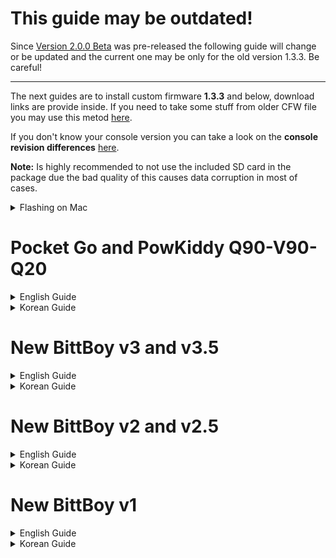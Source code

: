 # This guide may be outdated!
Since [Version 2.0.0 Beta](https://github.com/TriForceX/MiyooCFW/releases/tag/2.0.0-beta) was pre-released the following guide will change or be updated and the current one may be only for the old version 1.3.3. Be careful!

---

The next guides are to install custom firmware **1.3.3** and below, download links are provide inside. If you need to take some stuff from older CFW file you may use this metod [here](https://github.com/TriForceX/NewBittboyCFW/wiki/Custom-Firmware-Update).

If you don't know your console version you can take a look on the **console revision differences** [here](https://github.com/TriForceX/MiyooCFW/blob/master/README.md#console-revisions-differences).

**Note:** Is highly recommended to not use the included SD card in the package due the bad quality of this causes data corruption in most of cases.

<details><summary>Flashing on Mac</summary>

---

**Steps to flash an SD card:**

1. Check the "/dev/disk" number of your SD card in Disk Utility.
2. Open the Terminal app
3. Unmount the card using this command in the Terminal: `diskutil unmountDisk "/dev/DISK"` (Where DISK is the disk# of your SD card.)
4. To write the disk image to the card: `sudo dd if="IMAGE.img" of="/dev/DISK"` (Where IMAGE is the full file path to the Miyoo CFW disk image you've downloaded, and DISK is the assigned disk# address of your SD card in Disk Utility.) You will need to enter your administrative password to confirm, and hit the Return/Enter key on your keyboard.

_**Warning:**_ Make sure that you enter the correct disk number for your SD card, or you will be overwriting a different card/disk on your computer!! Double-check the number in Disk Utility, or run the `diskutil list` command in the Terminal, and look for your card and its assigned number by the size of the disk.

Note: The disk# does **not** include the s# following it! The s# stands for sector (partition/volume) number in Mac OS. You need to write to the disk directly, not to a partition on the disk. If you write to a partition on the disk, you will need to re-flash, as the flashed SD card will not work/mount.

Note: When you hit Return/Enter on the above write command, dd/Terminal will appear to do nothing. This is normal. Wait until dd finishes its work, and it will give you a summary of the successful write. This may take quite some time, so be patient. If you hold down CTRL and press T on your keyboard, it will show you how dd is working.

**Steps to back up your whole SD card into a disk image file:**

1. Make sure you have enough space on your hard drive -- as much as the whole SD card is in size
2. Open the Terminal app
3. Unmount the card (see above)
4. Reverse the from/input ("if") and to/output ("of") values in the previous write command: `dd if="/dev/DISK" of="IMAGE.img"` (See what IMAGE and DISK stand for above.)
5. Wait until dd finishes and gives you the (successful) write summary

**Steps to expand the size of the "main" partition on the card:**

The easiest way to do this, if you have a CD/DVD drive, is to burn the GParted LiveCD ISO to an optical disc, and boot from it on your Mac by turning on the Mac and holding down the C key on your keyboard at the boot sound/chime.

When successful, you'll be greeted with an old-type, Windows-like blue/system screen. Just leave all the settings as default and hit the Return/Enter until it loads up GParted.

(Note: You'll likely need a wired mouse and keyboard for this, as your wireless/Bluetooth mice and keyboards will not work here! Paired, Bluetooth/wireless controllers don't work outside of the operating system.)

> You can download the GParted LiveCD ISO here: https://gparted.org/download.php
> Choose the "amd64" (64-bit) version, as all Intel Macs are 64-bit. (Only old PowerPC Macs are 32-bit.)

![image](https://user-images.githubusercontent.com/4543835/147808031-d88cca11-6b97-4c2c-a588-4ea2906f9d7a.png)

1. By default, GParted will load your Mac's hard drive first. Make sure you switch to your SD card using the top-right dropdown menu button!

2. Right-click the partition labelled "main" on your SD card, and choose the "Resize/Move" option.

3. In the resize window that pops up, drag the slider to the right, expanding the selection to the entire remaining space on the card, and hit the Resize (OK/confirm) button.

4. Now double-check that everything looks right (with only the "main" partition on the SD card expanded in size), and if everything looks correct, apply your changes by clicking the green tick button in the menu bar, or Edit > "Apply All Operations". You may need to confirm your changes -- check that they are correct and what you really want to do. At this point GParted will actually operate on your changed disk volumes and make the changes you've instructed it to make.

5. When done, close GParted and reboot your Mac. You've successfully resized your SD card, and your SD card is ready for use. Safely eject it from your Mac, and pop it into your Miyoo device.

---

</details>

# Pocket Go and PowKiddy Q90-V90-Q20

<details><summary>English Guide</summary>

---

<a href="https://www.youtube.com/watch?v=YFdZEh4gAM8"><img width="49%" src="https://user-images.githubusercontent.com/16083854/62875006-380c1680-bcf0-11e9-9953-3f3f996926c1.png"></a>
<a href="https://user-images.githubusercontent.com/16083854/59299539-e0ebb600-8c5a-11e9-91bb-f9386ec71d1c.png"><img width="49%" src="https://user-images.githubusercontent.com/16083854/59299539-e0ebb600-8c5a-11e9-91bb-f9386ec71d1c.png"></a>

## 1) Materials

1. SD card of 8GB or more
2. Lastest Community CFW v1.3.3 Image
   - PocketGo / PowKiddy Q20 ([Download](https://github.com/TriForceX/MiyooCFW/releases/download/1.3.3/pocketgo-cfw-v1.3.3.7z))
   - PowKiddy Q90-V90 ([Download](https://github.com/TriForceX/MiyooCFW/releases/download/1.3.3/powkiddy-q90-v90-cfw-v1.3.3.7z))
3. Install Partition Wizard [(Download)](https://www.partitionwizard.com/download.html)
4. Install Win32DiskImager [(Download)](https://win32diskimager.org)
5. Install 7zip [(Download)](https://www.7-zip.org/download.html)
6. Optional Install SD Card Formatter [(Download)](https://www.sdcard.org/downloads/formatter)

## 2) Setup

1. You need to remove all partitions of SD card using: **Partition Wizard** or **SD Card Formatter**.
2. If the CFW file is compressed on **.7zip** just extract using **7zip** before proceed.
3. Execute **Win32DiskImager**, select SD card, load the **.IMG** file and press **Write** button to proceed.
4. Once the image is burned on the SD card, open **Partition Wizard** and choose **Disk Management**.
5. Then right click on the **"main"** partition and choose **extend** (Set it to the maximum) and apply.
6. Insert the SD into your console and turn it on. If it boots it is a success.

**Notes:** 
- The SD card need to be in **FAT 32** format.
- If you have problems to access the **"main"** partition on Windows 7 or 8 please read [here](https://github.com/TriForceX/MiyooCFW/wiki/Miyoo-CFW#alternative-to-access-the-main-partition-on-windows-7-or-8)

---

</details>

<details><summary>Korean Guide</summary>

---
	
<a href="https://www.youtube.com/watch?v=YFdZEh4gAM8"><img width="49%" src="https://user-images.githubusercontent.com/16083854/62875006-380c1680-bcf0-11e9-9953-3f3f996926c1.png"></a>
<a href="https://user-images.githubusercontent.com/16083854/59299539-e0ebb600-8c5a-11e9-91bb-f9386ec71d1c.png"><img width="49%" src="https://user-images.githubusercontent.com/16083854/59299539-e0ebb600-8c5a-11e9-91bb-f9386ec71d1c.png"></a>

## 1) 준비물

1. 8기가 이상의 SD카드
2. 최신 Community CFW v1.3.3 이미지
   - PocketGo / PowKiddy Q20 ([Download](https://github.com/TriForceX/MiyooCFW/releases/download/1.3.3/pocketgo-cfw-v1.3.3.7z))
   - PowKiddy Q90-V90 ([Download](https://github.com/TriForceX/MiyooCFW/releases/download/1.3.3/powkiddy-q90-v90-cfw-v1.3.3.7z))
3. Partition Wizard [(다운로드)](https://www.partitionwizard.com/download.html)
4. Win32diskimager [(다운로드)](https://win32diskimager.org)
5. 7zip [(다운로드)](https://www.7-zip.org/download.html)
6. 선택적 설치 SD Card Formatter [(다운로드)](https://www.sdcard.org/downloads/formatter)

## 2) 설치

1. **Partition Wizard** 또는 **SD Card Formatter** 를 사용하여 SD 카드의 모든 파티션을 제거해야합니다.
2. CFW 파일이 ** .7zip ** 압축 된 경우 진행하기 전에 _7zip_을 사용하여 압축을 풀면됩니다.
3. _win32diskimager_를 실행하고, SD 카드를 선택하고, **. IMG ** 파일을로드 한 다음 ** 쓰기 ** 버튼을 눌러 계속 진행하십시오.
4. 이미지가 SD 카드에 구워지면 파티션 마법사를 열고 디스크 관리를 선택하십시오.
5. _main_ 파티션을 마우스 오른쪽 단추로 클릭하고 extend (최대로 설정)를 선택하고 적용하십시오.
6. SD를 새 Bittboy에 넣고 켭니다. 부팅하면 성공합니다.

**노트:** 
- SD 카드는 _FAT 32_ 형식이어야합니다.
- Windows 7 또는 8의 "기본"파티션에 액세스하는 데 문제가있는 경우 [여기를 클릭하십시오](https://github.com/TriForceX/MiyooCFW/wiki/Miyoo-CFW#alternative-to-access-the-main-partition-on-windows-7-or-8)

---

</details>

# New BittBoy v3 and v3.5

<details><summary>English Guide</summary>

---

<a href="https://www.youtube.com/watch?v=cCNKwWwQIXI"><img width="49%" src="https://user-images.githubusercontent.com/16083854/65471143-7abf2380-de44-11e9-9148-5fee8c6afeaf.png"></a>
<a href="https://user-images.githubusercontent.com/16083854/59290986-d70c8780-8c47-11e9-94e2-5ab6e87e1289.png"><img width="49%" src="https://user-images.githubusercontent.com/16083854/59290986-d70c8780-8c47-11e9-94e2-5ab6e87e1289.png"></a>

## 1) Materials

1. SD card of 8GB or more
2. Lastest Community CFW v1.3.3 Image
   - BittBoy rev3 ([Download](https://github.com/TriForceX/MiyooCFW/releases/download/1.3.3/bittboy-v3-cfw-v1.3.3.7z))
   - BittBoy rev3.5 ([Download](https://github.com/TriForceX/MiyooCFW/releases/download/1.3.3/bittboy-v3.5-cfw-v1.3.3.7z))
3. Install Partition Wizard [(Download)](https://www.partitionwizard.com/download.html)
4. Install win32diskimager [(Download)](https://win32diskimager.org)
5. Install 7zip [(Download)](https://www.7-zip.org/download.html)
6. Optional Install SD Card Formatter [(Download)](https://www.sdcard.org/downloads/formatter)

## 2) Setup

1. You need to remove all partitions of SD card using: **Partition Wizard** or **SD Card Formatter**.
2. If the CFW file is compressed on **.7zip** just extract using **7zip** before proceed.
3. Execute **Win32DiskImager**, select SD card, load the **.IMG** file and press **Write** button to proceed.
4. Once the image is burned on the SD card, open **Partition Wizard** and choose **Disk Management**.
5. Then right click on the **"main"** partition and choose **extend** (Set it to the maximum) and apply.
6. Insert the SD into your console and turn it on. If it boots it is a success.

**Notes:** 
- The SD card need to be in **FAT 32** format.
- If you have problems to access the **"main"** partition on Windows 7 or 8 please read [here](https://github.com/TriForceX/MiyooCFW/wiki/Miyoo-CFW#alternative-to-access-the-main-partition-on-windows-7-or-8)

---

</details>

<details><summary>Korean Guide</summary>

---

<a href="https://www.youtube.com/watch?v=cCNKwWwQIXI"><img width="49%" src="https://user-images.githubusercontent.com/16083854/65471143-7abf2380-de44-11e9-9148-5fee8c6afeaf.png"></a>
<a href="https://user-images.githubusercontent.com/16083854/59290986-d70c8780-8c47-11e9-94e2-5ab6e87e1289.png"><img width="49%" src="https://user-images.githubusercontent.com/16083854/59290986-d70c8780-8c47-11e9-94e2-5ab6e87e1289.png"></a>

## 1) 준비물

1. 8기가 이상의 SD카드
2. 최신 Community CFW v1.3.3 이미지
   - BittBoy rev3 ([Download](https://github.com/TriForceX/MiyooCFW/releases/download/1.3.3/bittboy-v3-cfw-v1.3.3.7z))
   - BittBoy rev3.5 ([Download](https://github.com/TriForceX/MiyooCFW/releases/download/1.3.3/bittboy-v3.5-cfw-v1.3.3.7z))
3. Partition Wizard [(다운로드)](https://www.partitionwizard.com/download.html)
4. Win32diskimager [(다운로드)](https://win32diskimager.org)
5. 7zip [(다운로드)](https://www.7-zip.org/download.html)
6. 선택적 설치 SD Card Formatter [(다운로드)](https://www.sdcard.org/downloads/formatter)
	
## 2) 설치

1. **Partition Wizard** 또는 **SD Card Formatter** 를 사용하여 SD 카드의 모든 파티션을 제거해야합니다.
2. CFW 파일이 ** .7zip ** 압축 된 경우 진행하기 전에 _7zip_을 사용하여 압축을 풀면됩니다.
3. _win32diskimager_를 실행하고, SD 카드를 선택하고, **. IMG ** 파일을로드 한 다음 ** 쓰기 ** 버튼을 눌러 계속 진행하십시오.
4. 이미지가 SD 카드에 구워지면 파티션 마법사를 열고 디스크 관리를 선택하십시오.
5. _main_ 파티션을 마우스 오른쪽 단추로 클릭하고 extend (최대로 설정)를 선택하고 적용하십시오.
6. SD를 새 Bittboy에 넣고 켭니다. 부팅하면 성공합니다.

**노트:** 
- SD 카드는 _FAT 32_ 형식이어야합니다.
- Windows 7 또는 8의 "기본"파티션에 액세스하는 데 문제가있는 경우 [여기를 클릭하십시오](https://github.com/TriForceX/MiyooCFW/wiki/Miyoo-CFW#alternative-to-access-the-main-partition-on-windows-7-or-8)

---

</details>

# New BittBoy v2 and v2.5

<details><summary>English Guide</summary>

---

<a href="https://www.youtube.com/watch?v=i62_J6SAN9s"><img width="49%" src="https://user-images.githubusercontent.com/16083854/65471142-7a268d00-de44-11e9-9007-a851756119e4.png"></a>
<a href="https://user-images.githubusercontent.com/16083854/59290986-d70c8780-8c47-11e9-94e2-5ab6e87e1289.png"><img width="49%" src="https://user-images.githubusercontent.com/16083854/59290986-d70c8780-8c47-11e9-94e2-5ab6e87e1289.png"></a>

## 1) Materials

1. SD card of 8GB or more
2. Lastest Community CFW v1.3.3 Image ([Download](https://github.com/TriForceX/MiyooCFW/releases/download/1.3.3/bittboy-v2-v2.5-cfw-v1.3.3.7z))
3. Install Partition Wizard [(Download)](https://www.partitionwizard.com/download.html)
4. Install win32diskimager [(Download)](https://win32diskimager.org)
5. Install 7zip [(Download)](https://www.7-zip.org/download.html)
6. Optional Install SD Card Formatter [(Download)](https://www.sdcard.org/downloads/formatter)

## 2) Setup

1. You need to remove all partitions of SD card using: **Partition Wizard** or **SD Card Formatter**.
2. If the CFW file is compressed on **.7zip** just extract using **7zip** before proceed.
3. Execute **Win32DiskImager**, select SD card, load the **.IMG** file and press **Write** button to proceed.
4. Once the image is burned on the SD card, open **Partition Wizard** and choose **Disk Management**.
5. Then right click on the **"main"** partition and choose **extend** (Set it to the maximum) and apply.
6. Insert the SD into your console and turn it on. If it boots it is a success.

**Notes:** 
- The SD card need to be in **FAT 32** format.
- If you have problems to access the **"main"** partition on Windows 7 or 8 please read [here](https://github.com/TriForceX/MiyooCFW/wiki/Miyoo-CFW#alternative-to-access-the-main-partition-on-windows-7-or-8)

---

</details>

<details><summary>Korean Guide</summary>

---

<a href="https://www.youtube.com/watch?v=i62_J6SAN9s"><img width="49%" src="https://user-images.githubusercontent.com/16083854/65471142-7a268d00-de44-11e9-9007-a851756119e4.png"></a>
<a href="https://user-images.githubusercontent.com/16083854/59290986-d70c8780-8c47-11e9-94e2-5ab6e87e1289.png"><img width="49%" src="https://user-images.githubusercontent.com/16083854/59290986-d70c8780-8c47-11e9-94e2-5ab6e87e1289.png"></a>

## 1) 준비물

1. 8기가 이상의 SD카드
2. 최신 Community CFW v1.3.3 이미지 ([Download](https://github.com/TriForceX/MiyooCFW/releases/download/1.3.3/bittboy-v2-v2.5-cfw-v1.3.3.7z))
3. Partition Wizard [(다운로드)](https://www.partitionwizard.com/download.html)
4. Win32diskimager [(다운로드)](https://win32diskimager.org)
5. 7zip [(다운로드)](https://www.7-zip.org/download.html)
6. 선택적 설치 SD Card Formatter [(다운로드)](https://www.sdcard.org/downloads/formatter)
	
## 2) 설치

1. **Partition Wizard** 또는 **SD Card Formatter** 를 사용하여 SD 카드의 모든 파티션을 제거해야합니다.
2. CFW 파일이 ** .7zip ** 압축 된 경우 진행하기 전에 _7zip_을 사용하여 압축을 풀면됩니다.
3. _win32diskimager_를 실행하고, SD 카드를 선택하고, **. IMG ** 파일을로드 한 다음 ** 쓰기 ** 버튼을 눌러 계속 진행하십시오.
4. 이미지가 SD 카드에 구워지면 파티션 마법사를 열고 디스크 관리를 선택하십시오.
5. _main_ 파티션을 마우스 오른쪽 단추로 클릭하고 extend (최대로 설정)를 선택하고 적용하십시오.
6. SD를 새 Bittboy에 넣고 켭니다. 부팅하면 성공합니다.

**노트:** 
- SD 카드는 _FAT 32_ 형식이어야합니다.
- Windows 7 또는 8의 "기본"파티션에 액세스하는 데 문제가있는 경우 [여기를 클릭하십시오](https://github.com/TriForceX/MiyooCFW/wiki/Miyoo-CFW#alternative-to-access-the-main-partition-on-windows-7-or-8)

---

</details>

# New BittBoy v1

<details><summary>English Guide</summary>

---

[![click here](https://user-images.githubusercontent.com/16083854/65471957-9d067080-de47-11e9-8ff7-ae0f43aee093.png)](https://www.youtube.com/watch?v=FjQquL3W99U)

## 1) Materials
1. New Bittboy - rev1 (early version)
2. SD card of 8GB or more
3. Knapping supplies (ironing, silverware)
4. Jumper cable (thin cable recommended)
5. Debian or Ubuntu environment computer

## 2) Work Order
1. Hardware mode (hwmod)
2. Building SPI flashing environment
3. SPI flashing
3. Burn image to SD card

## 3.1) Hardware Mod (hwmod)
1. Unscrew the 6 screws to release the case.\
![image1](https://user-images.githubusercontent.com/16083854/65471949-9bd54380-de47-11e9-879b-01f39a192205.png)
2. Check the display area. If the LCD connector is not on the display, it is Rev2.\
![image2](https://user-images.githubusercontent.com/16083854/65471950-9c6dda00-de47-11e9-9e80-6268b10f22dc.png)
3. Remove resistors R75, R76, R78.
4. DM, DP solder joint (lead to ground).\
![image3](https://user-images.githubusercontent.com/16083854/65471951-9c6dda00-de47-11e9-9cfc-f927d244e173.png)
   - before work\
![image4](https://user-images.githubusercontent.com/16083854/65471952-9c6dda00-de47-11e9-8680-0062a4c8f20b.png)
   - After work
5. Ground the jumper wire on the 2nd pin of the SPI IC chip.\
![image5](https://user-images.githubusercontent.com/16083854/65471953-9c6dda00-de47-11e9-81a6-e5f229a2bc8c.png)

## 3.2) Building SPI Flashing Environment
1. Install Debian or Ubuntu on your PC.
2. Run the terminal using an account with root privileges.
3. Enter in the following order:
   ```
   sudo apt-get install git-core
   ```
4. When the installation is complete, type in the following order:
   ```
   git clone https://github.com/MiyooCFW/f1c100s_sunxi-tools
   cd f1c100s_sunxi-tools
   make clean && make
   ```
   **Note:** If says you have invalid permissions use `sudo make install`

## 3.3) SPI Flashing
1. Connect New BittBoy to PC with USB.
2. Turn on the power while holding the jumper wire as shown in the picture.
3. Download the latest spi image from Steward-fu's github. https://github.com/MiyooCFW/miyoo_rel
   ```
   SPI Image File Name Example > miyoo_spi_hwmod_1bit_ghostkey_20190216.bin
   ```
4. Move downloaded SPI image to home.
5. Run the terminal.
6. Type the following:
   ```
   sudo sunxi-fel -p spiflash-write 0 SPI image .bin
   ex> sudo ./sunxi-fel -p spiflash-write 0 miyoo_spi_hwmod_1bit_ghostkey_20190216.bin
   ```
7. Wait until 100% is completed.
8. Disconnect the New BittBoy from the PC and turn off the power.
9. Assemble the New Bittboy main body and turn on the power.
10. If the following screen is displayed, it is success.\
![image6](https://user-images.githubusercontent.com/16083854/65471954-9c6dda00-de47-11e9-80f1-d2d3799d8587.png)

# 3.4) Burning an Image to an SD Card
1. Download the latest MiOS image from Steward-fu's github. https://github.com/MiyooCFW/miyoo_rel
   ```
   MiOS image file name example > MiOS_v1.0_20190203.zip, MiOS_v1.0_20190203.z01, MiOS_v1.0_20190203.z02 ...
   ```
   **Note:** You can get an alternative more updated image/kernel from Christian Haitian repository [here](https://github.com/christianhaitian/BittBoyV1).
2. Remove all partitions of SD card and format it with FAT32 etc. (I used Windows Disk Management)
3. Download `win32diskimager` and install it.
   https://win32diskimager.org/
4. Execute `win32diskimager`, select SD driver, load MiOS image and press **"Write"** button to proceed.\
![image7](https://user-images.githubusercontent.com/16083854/65471955-9c6dda00-de47-11e9-818f-3aac0e6989e2.png)
5. Once the image is burned, insert SD into New Bittboy and turn it on. If it boots like below, it is a success.\
![image8](https://user-images.githubusercontent.com/16083854/65471956-9d067080-de47-11e9-84c6-9a166f4f6eeb.png)

---

</details>

<details><summary>Korean Guide</summary>

---

[![click here](https://user-images.githubusercontent.com/16083854/65471957-9d067080-de47-11e9-8ff7-ae0f43aee093.png)](https://www.youtube.com/watch?v=FjQquL3W99U)

## 1) 준비물
1. New Bittboy - rev1(초기 버전)
2. 8기가 이상의 SD카드
3. 납뗌 용품 (인두기, 은납)
4. 점퍼케이블(얇은 케이블 추천)
5. 데비안 or 우분투 환경의 컴퓨터

## 2)작업 순서
1. 하드웨어 모드(hwmod)
2. SPI플레싱 환경 구축
3. SPI플레싱
3. SD 카드에 이미지 굽기

## 3.1 하드웨어 모드(hwmod)
1. 나사를 풀어 케이스를 때어냅니다.\ 
![image1](https://user-images.githubusercontent.com/16083854/65471949-9bd54380-de47-11e9-879b-01f39a192205.png)
2. 표시 부분을 확인합니다. LCD커넥터가 표시부분에 없다면, Rev2입니다.(간단히 구분방법)\
![image2](https://user-images.githubusercontent.com/16083854/65471950-9c6dda00-de47-11e9-9e80-6268b10f22dc.png)
3. 저항 R75, R76, R78을 제거합니다.
4. DM, DP 솔더 조인트합니다.(납으로 접지합니다.)\
![image3](https://user-images.githubusercontent.com/16083854/65471951-9c6dda00-de47-11e9-9cfc-f927d244e173.png)
   - -수정전\
![image4](https://user-images.githubusercontent.com/16083854/65471952-9c6dda00-de47-11e9-8680-0062a4c8f20b.png)
   - -수정후
5. SPI IC칩의 2번에 점퍼선을 접지합니다.\
![image5](https://user-images.githubusercontent.com/16083854/65471953-9c6dda00-de47-11e9-81a6-e5f229a2bc8c.png)
 

## 3.2) SPI플레싱 환경 구축
1. PC에 데비안 or 우분투를 설치합니다.
2. root권한이 있는 계정으로 터미널을 실행합니다.
3. 다음과 같은 순서대로 입력합니다.
   ```
   sudo apt-get install git-core
   ```
4. 설치가 완료되면 다음과 같은 순서대로 입력합니다.
   ```
   git clone https://github.com/MiyooCFW/f1c100s_sunxi-tools
   cd f1c100s_sunxi-tools
   make clean && make
   ```
   **참고**: 잘못된 사용 권한이 있다고 표시되는 경우 `sudo make install`

## 3.3) SPI플레싱
1. USB로 뉴 비트보이(New Bittboy)와 PC를 연결합니다.
2. 사진과 같이 점퍼선을 접촉시킨 상태에서 전원을 켭니다.
3. Steward-fu의 github에서 최신 spi이미지를 다운로드 합니다. https://github.com/MiyooCFW/miyoo_rel
   ```
   SPI이미지 파일명 예시 >miyoo_spi_hwmod_1bit_ghostkey_20190216.bin
   ```
4. 다운받은 SPI이미지를 홈으로 이동합니다.
5. 터미널을 실행합니다.
6. 다음과 같이 입력합니다.
   ```
   sudo sunxi-fel -p spiflash-write 0 SPI이미지.bin
   ex>sudo sunxi-fel -p spiflash-write 0 miyoo_spi_hwmod_1bit_ghostkey_20190216.bin
   ```
7. 100% 완료될때까지 기다립니다.
8. 뉴 비트보이(New Bittboy)와 PC를 연결 해제하고 전원을 끕니다.
9. 뉴 비트보이(New Bittboy) 본체를 조립하고 전원을 킵니다.
10. 다음과 같은 화면이 출력되면 성공입니다.\
![image6](https://user-images.githubusercontent.com/16083854/65471954-9c6dda00-de47-11e9-80f1-d2d3799d8587.png)

## 3.4) SD 카드에 이미지 굽기
1. Steward-fu의 github에서 최신 MiOS이미지를 다운로드 합니다. https://github.com/MiyooCFW/miyoo_rel
   ```
   MiOS이미지 파일명 예시 >MiOS_v1.0_20190203.zip, MiOS_v1.0_20190203.z01, MiOS_v1.0_20190203.z02 ...
   ```
   **참고**: Christian Haitian 저장소에서 대체 이미지 / 커널을 업데이트 할 수 있습니다 [여기에](https://github.com/christianhaitian/BittBoyV1).
2. SD카드의 파티션을 모두 제거하고 FAT32등으로 포맷합니다..(필자는 윈도우 디스크관리를 이용했습니다.)
3. `win32diskimager`를 다운받고 설치합니다. https://win32diskimager.org/
4. `win32diskimager`를 실행하고 SD드라이버를 선택 후 MiOS이미지를 불러온 후 "Write"버튼을 눌러 진행합니다.\
![image7](https://user-images.githubusercontent.com/16083854/65471955-9c6dda00-de47-11e9-818f-3aac0e6989e2.png)
5. 이미지가 다 구워지면 뉴 비트보이(New Bittboy)에 SD를 삽입하고 전원을 킵니다. 아래와 같이 부팅되면 성공입니다.\
![image8](https://user-images.githubusercontent.com/16083854/65471956-9d067080-de47-11e9-84c6-9a166f4f6eeb.png)

---

</details>